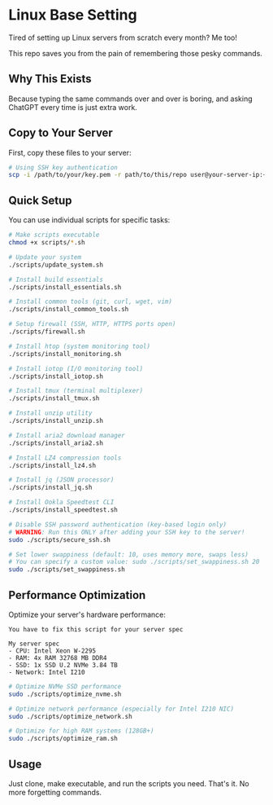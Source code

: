 # Linux Base Setting

Tired of setting up Linux servers from scratch every month? Me too! 

This repo saves you from the pain of remembering those pesky commands.

## Why This Exists

Because typing the same commands over and over is boring, and asking ChatGPT every time is just extra work.

## Copy to Your Server

First, copy these files to your server:

```bash
# Using SSH key authentication
scp -i /path/to/your/key.pem -r path/to/this/repo user@your-server-ip:~/
```

## Quick Setup

You can use individual scripts for specific tasks:

```bash
# Make scripts executable
chmod +x scripts/*.sh

# Update your system
./scripts/update_system.sh

# Install build essentials
./scripts/install_essentials.sh

# Install common tools (git, curl, wget, vim)
./scripts/install_common_tools.sh

# Setup firewall (SSH, HTTP, HTTPS ports open)
./scripts/firewall.sh

# Install htop (system monitoring tool)
./scripts/install_monitoring.sh

# Install iotop (I/O monitoring tool)
./scripts/install_iotop.sh

# Install tmux (terminal multiplexer)
./scripts/install_tmux.sh

# Install unzip utility
./scripts/install_unzip.sh

# Install aria2 download manager
./scripts/install_aria2.sh

# Install LZ4 compression tools
./scripts/install_lz4.sh

# Install jq (JSON processor)
./scripts/install_jq.sh

# Install Ookla Speedtest CLI
./scripts/install_speedtest.sh

# Disable SSH password authentication (key-based login only)
# WARNING: Run this ONLY after adding your SSH key to the server!
sudo ./scripts/secure_ssh.sh

# Set lower swappiness (default: 10, uses memory more, swaps less)
# You can specify a custom value: sudo ./scripts/set_swappiness.sh 20
sudo ./scripts/set_swappiness.sh
```

## Performance Optimization

Optimize your server's hardware performance:
```
You have to fix this script for your server spec

My server spec
- CPU: Intel Xeon W-2295
- RAM: 4x RAM 32768 MB DDR4
- SSD: 1x SSD U.2 NVMe 3.84 TB
- Network: Intel I210
```
```bash
# Optimize NVMe SSD performance
sudo ./scripts/optimize_nvme.sh

# Optimize network performance (especially for Intel I210 NIC)
sudo ./scripts/optimize_network.sh

# Optimize for high RAM systems (128GB+)
sudo ./scripts/optimize_ram.sh
```

## Usage

Just clone, make executable, and run the scripts you need. That's it. No more forgetting commands.
